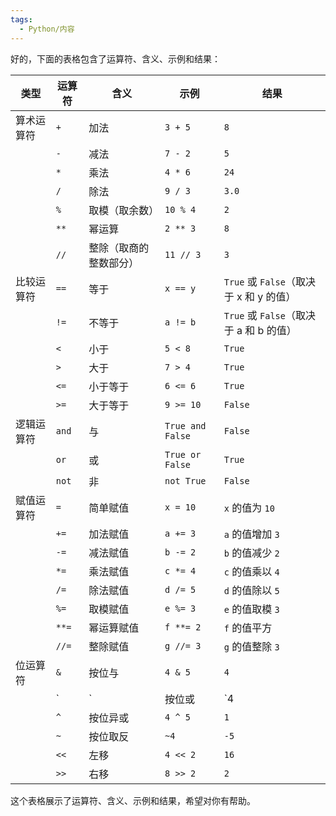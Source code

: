 ```yaml
---
tags:
  - Python/内容
---
```

好的，下面的表格包含了运算符、含义、示例和结果：

| 类型           | 运算符       | 含义                       | 示例                    | 结果                       |
|--------------|--------------|----------------------------|-------------------------|----------------------------|
| 算术运算符    | `+`          | 加法                       | `3 + 5`                 | `8`                        |
|              | `-`          | 减法                       | `7 - 2`                 | `5`                        |
|              | `*`          | 乘法                       | `4 * 6`                 | `24`                       |
|              | `/`          | 除法                       | `9 / 3`                 | `3.0`                      |
|              | `%`          | 取模（取余数）             | `10 % 4`                | `2`                        |
|              | `**`         | 幂运算                     | `2 ** 3`                | `8`                        |
|              | `//`         | 整除（取商的整数部分）     | `11 // 3`               | `3`                        |
| 比较运算符    | `==`         | 等于                       | `x == y`                | `True` 或 `False`（取决于 x 和 y 的值） |
|              | `!=`         | 不等于                     | `a != b`                | `True` 或 `False`（取决于 a 和 b 的值） |
|              | `<`          | 小于                       | `5 < 8`                 | `True`                     |
|              | `>`          | 大于                       | `7 > 4`                 | `True`                     |
|              | `<=`         | 小于等于                   | `6 <= 6`                | `True`                     |
|              | `>=`         | 大于等于                   | `9 >= 10`               | `False`                    |
| 逻辑运算符    | `and`        | 与                         | `True and False`        | `False`                    |
|              | `or`         | 或                         | `True or False`         | `True`                     |
|              | `not`        | 非                         | `not True`              | `False`                    |
| 赋值运算符    | `=`          | 简单赋值                   | `x = 10`                | `x` 的值为 `10`            |
|              | `+=`         | 加法赋值                   | `a += 3`                | `a` 的值增加 `3`           |
|              | `-=`         | 减法赋值                   | `b -= 2`                | `b` 的值减少 `2`           |
|              | `*=`         | 乘法赋值                   | `c *= 4`                | `c` 的值乘以 `4`           |
|              | `/=`         | 除法赋值                   | `d /= 5`                | `d` 的值除以 `5`           |
|              | `%=`         | 取模赋值                   | `e %= 3`                | `e` 的值取模 `3`           |
|              | `**=`        | 幂运算赋值                 | `f **= 2`               | `f` 的值平方               |
|              | `//=`        | 整除赋值                   | `g //= 3`               | `g` 的值整除 `3`           |
| 位运算符      | `&`          | 按位与                     | `4 & 5`                 | `4`                        |
|              | `|`          | 按位或                     | `4 | 5`                 | `5`                        |
|              | `^`          | 按位异或                   | `4 ^ 5`                 | `1`                        |
|              | `~`          | 按位取反                   | `~4`                    | `-5`                       |
|              | `<<`         | 左移                       | `4 << 2`                | `16`                       |
|              | `>>`         | 右移                       | `8 >> 2`                | `2`                        |

这个表格展示了运算符、含义、示例和结果，希望对你有帮助。